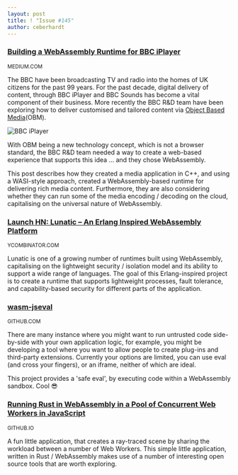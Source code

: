```yaml
---
layout: post
title: ! "Issue #145"
author: ceberhardt
---
```


### [Building a WebAssembly Runtime for BBC iPlayer](https://medium.com/bbc-design-engineering/building-a-webassembly-runtime-for-bbc-iplayer-and-enhanced-audience-experiences-7087455808ef)

<small>MEDIUM.COM</small>

The BBC have been broadcasting TV and radio into the homes of UK citizens for the past 99 years. For the past decade, digital delivery of content, through BBC iPlayer and BBC Sounds has become a vital component of their business. More recently the BBC R&D team have been exploring how to deliver customised and tailored content via [Object Based Media](https://www.bbc.co.uk/rd/object-based-media)(OBM).

![BBC iPlayer](https://wasmweekly.news/img/145-1.png)

With OBM being a new technology concept, which is not a browser standard, the BBC R&D team needed a way to create a web-based experience that supports this idea ... and they chose WebAssembly.

This post describes how they created a media application in C++, and using a WASI-style approach, created a WebAssembly-based runtime for delivering rich media content. Furthermore, they are also considering whether they can run some of the media encoding / decoding on the cloud, capitalising on the universal nature of WebAssembly. 

### [Launch HN: Lunatic – An Erlang Inspired WebAssembly Platform](https://news.ycombinator.com/item?id=26367029)

<small>YCOMBINATOR.COM</small>

Lunatic is one of a growing number of runtimes built using WebAssembly, capitalising on the lightweight security / isolation model and its ability to support a wide range of languages. The goal of this Erlang-inspired project is to create a runtime that supports lightweight processes, fault tolerance, and capability-based security for different parts of the application. 

### [wasm-jseval](https://github.com/maple3142/wasm-jseval)

<small>GITHUB.COM</small>

There are many instance where you might want to run untrusted code side-by-side with your own application logic, for example, you might be developing a tool where you want to allow people to create plug-ins and third-party extensions. Currently your options are limited, you can use eval (and cross your fingers), or an iframe, neither of which are ideal.

This project provides a 'safe eval', by executing code within a WebAssembly sandbox. Cool 😎

### [Running Rust in WebAssembly in a Pool of Concurrent Web Workers in JavaScript](https://alesgenova.github.io/concurrent-wasm-workers/)

<small>GITHUB.IO</small>

A fun little application, that creates a ray-traced scene by sharing the workload between a number of Web Workers. This simple little application, written in Rust / WebAssembly makes use of a number of interesting open source tools that are worth exploring.